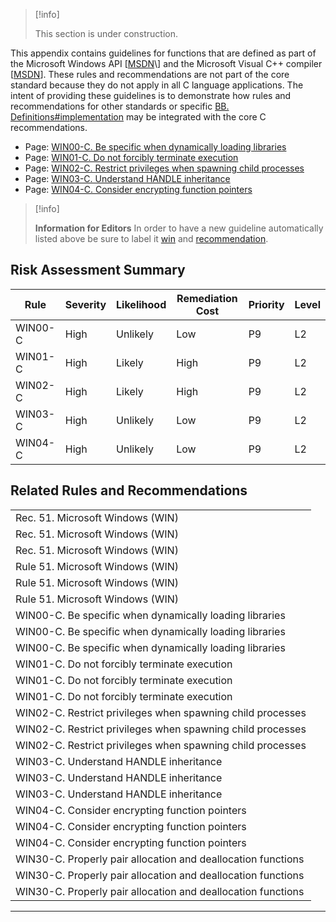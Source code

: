 > [!info]  
>
> This section is under construction.

This appendix contains guidelines for functions that are defined as part of the Microsoft Windows API \[[MSDN](http://msdn.microsoft.com/en-us/library/windows/desktop/hh447209(v=vs.85).aspx)\] and the Microsoft Visual C++ compiler \[[MSDN](http://msdn.microsoft.com/en-us/library/vstudio/60k1461a.aspx)\]. These rules and recommendations are not part of the core standard because they do not apply in all C language applications. The intent of providing these guidelines is to demonstrate how rules and recommendations for other standards or specific [BB. Definitions#implementation](BB.-Definitions_87152273.html#BB.Definitions-implementation) may be integrated with the core C recommendations.
-   Page:
    [WIN00-C. Be specific when dynamically loading libraries](/confluence/display/c/WIN00-C.+Be+specific+when+dynamically+loading+libraries)
-   Page:
    [WIN01-C. Do not forcibly terminate execution](/confluence/display/c/WIN01-C.+Do+not+forcibly+terminate+execution)
-   Page:
    [WIN02-C. Restrict privileges when spawning child processes](/confluence/display/c/WIN02-C.+Restrict+privileges+when+spawning+child+processes)
-   Page:
    [WIN03-C. Understand HANDLE inheritance](/confluence/display/c/WIN03-C.+Understand+HANDLE+inheritance)
-   Page:
    [WIN04-C. Consider encrypting function pointers](/confluence/display/c/WIN04-C.+Consider+encrypting+function+pointers)
> [!info]  
>
> **Information for Editors** In order to have a new guideline automatically listed above be sure to label it [win](https://confluence/label/seccode/win) and [recommendation](https://confluence/label/seccode/recommendation).

## Risk Assessment Summary

| Rule | Severity | Likelihood | Remediation Cost | Priority | Level |
| ----|----|----|----|----|----|
| WIN00-C | High | Unlikely | Low | P9 | L2 |
| WIN01-C | High | Likely | High | P9 | L2 |
| WIN02-C | High | Likely | High | P9 | L2 |
| WIN03-C | High | Unlikely | Low | P9 | L2 |
| WIN04-C | High | Unlikely | Low | P9 | L2 |

## Related Rules and Recommendations

|  |
| ----|
| Rec. 51. Microsoft Windows (WIN) |
| Rec. 51. Microsoft Windows (WIN) |
| Rec. 51. Microsoft Windows (WIN) |
| Rule 51. Microsoft Windows (WIN) |
| Rule 51. Microsoft Windows (WIN) |
| Rule 51. Microsoft Windows (WIN) |
| WIN00-C. Be specific when dynamically loading libraries |
| WIN00-C. Be specific when dynamically loading libraries |
| WIN00-C. Be specific when dynamically loading libraries |
| WIN01-C. Do not forcibly terminate execution |
| WIN01-C. Do not forcibly terminate execution |
| WIN01-C. Do not forcibly terminate execution |
| WIN02-C. Restrict privileges when spawning child processes |
| WIN02-C. Restrict privileges when spawning child processes |
| WIN02-C. Restrict privileges when spawning child processes |
| WIN03-C. Understand HANDLE inheritance |
| WIN03-C. Understand HANDLE inheritance |
| WIN03-C. Understand HANDLE inheritance |
| WIN04-C. Consider encrypting function pointers |
| WIN04-C. Consider encrypting function pointers |
| WIN04-C. Consider encrypting function pointers |
| WIN30-C. Properly pair allocation and deallocation functions |
| WIN30-C. Properly pair allocation and deallocation functions |
| WIN30-C. Properly pair allocation and deallocation functions |

------------------------------------------------------------------------
[](../c/Rec_%2007_%20Characters%20and%20Strings%20_STR_) [](https://wiki.sei.cmu.edu/confluence/pages/viewpage.action?pageId=87151929) [](https://wiki.sei.cmu.edu/confluence/pages/viewpage.action?pageId=87152030)
